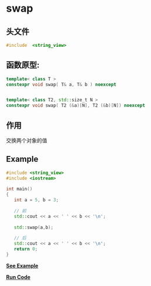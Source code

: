 # swap

## 头文件
```cpp
#include  <string_view>
```

## 函数原型:

```cpp
template< class T >
constexpr void swap( T& a, T& b ) noexcept


template< class T2, std::size_t N >
constexpr void swap( T2 (&a)[N], T2 (&b)[N]) noexcept
```


## 作用
交换两个对象的值

## Example
  
```cpp
#include <string_view>
#include <iostream>
 
int main()
{
   int a = 5, b = 3;
 
   // 前
   std::cout << a << ' ' << b << '\n';
 
   std::swap(a,b);
 
   // 后
   std::cout << a << ' ' << b << '\n';
   return 0;
}
```
**[See Example](snippets/swap.cpp)**    

**[Run Code](https://rextester.com/PENR49350)**